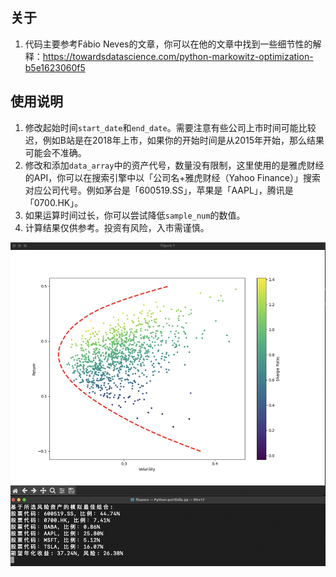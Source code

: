 ## 关于
1. 代码主要参考Fábio Neves的文章，你可以在他的文章中找到一些细节性的解释：https://towardsdatascience.com/python-markowitz-optimization-b5e1623060f5
 
## 使用说明
1. 修改起始时间`start_date`和`end_date`。需要注意有些公司上市时间可能比较迟，例如B站是在2018年上市，如果你的开始时间是从2015年开始，那么结果可能会不准确。
2. 修改和添加`data_array`中的资产代号，数量没有限制，这里使用的是雅虎财经的API，你可以在搜索引擎中以「公司名+雅虎财经（Yahoo Finance）」搜索对应公司代号。例如茅台是「600519.SS」，苹果是「AAPL」，腾讯是「0700.HK」。
3. 如果运算时间过长，你可以尝试降低`sample_num`的数值。
4. 计算结果仅供参考。投资有风险，入市需谨慎。

![](screenshots/graph.png)

